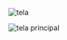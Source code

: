 ![tela](https://user-images.githubusercontent.com/64183011/80285354-aa941980-86fa-11ea-8c21-c0de07fb77b0.jpg)




![tela principal](https://user-images.githubusercontent.com/64183011/80285523-fd220580-86fb-11ea-8b9f-b2ba7310fa38.jpg)
